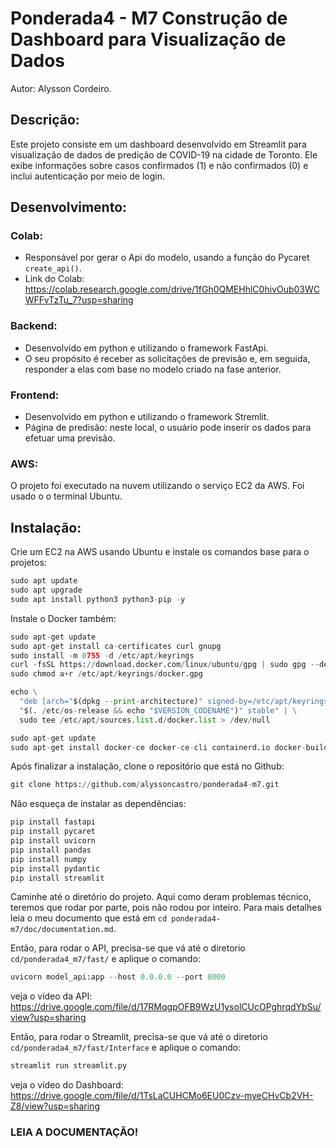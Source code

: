# Ponderada4 - M7 Construção de Dashboard para Visualização de Dados

Autor: Alysson Cordeiro.

## Descrição: 
Este projeto consiste em um dashboard desenvolvido em Streamlit para visualização de dados de predição de COVID-19 na cidade de Toronto. Ele exibe informações sobre casos confirmados (1) e não confirmados (0) e inclui autenticação por meio de login.

## Desenvolvimento:

### Colab:
- Responsável por gerar o Api do modelo, usando a função do Pycaret ``create_api()``.
- Link do Colab: https://colab.research.google.com/drive/1fGh0QMEHhlC0hivOub03WCWFFvTzTu_7?usp=sharing

### Backend:
- Desenvolvido em python e utilizando o framework FastApi.
- O seu propósito é receber as solicitações de previsão e, em seguida, responder a elas com base no modelo criado na fase anterior.

### Frontend:

- Desenvolvido em python e utilizando o framework Stremlit.
- Página de predisão: neste local, o usuário pode inserir os dados para efetuar uma previsão.

### AWS:

O projeto foi executado na nuvem utilizando o serviço EC2 da AWS. Foi usado o o terminal Ubuntu.

## Instalação:

Crie um EC2 na AWS usando Ubuntu e instale os comandos base para o projetos:

```python
sudo apt update
sudo apt upgrade
sudo apt install python3 python3-pip -y
```

Instale o Docker também:

```python
sudo apt-get update
sudo apt-get install ca-certificates curl gnupg
sudo install -m 0755 -d /etc/apt/keyrings
curl -fsSL https://download.docker.com/linux/ubuntu/gpg | sudo gpg --dearmor -o /etc/apt/keyrings/docker.gpg
sudo chmod a+r /etc/apt/keyrings/docker.gpg
```

```python
echo \
  "deb [arch="$(dpkg --print-architecture)" signed-by=/etc/apt/keyrings/docker.gpg] https://download.docker.com/linux/ubuntu \
  "$(. /etc/os-release && echo "$VERSION_CODENAME")" stable" | \
  sudo tee /etc/apt/sources.list.d/docker.list > /dev/null

sudo apt-get update
sudo apt-get install docker-ce docker-ce-cli containerd.io docker-buildx-plugin docker-compose-plugin

```

Após finalizar a instalação, clone o repositório que está no Github:

```python
git clone https://github.com/alyssoncastro/ponderada4-m7.git
```

Não esqueça de  instalar as dependências:

```python
pip install fastapi
pip install pycaret
pip install uvicorn
pip install pandas
pip install numpy
pip install pydantic
pip install streamlit
```

Caminhe até o diretório do projeto. Aqui como deram problemas técnico, teremos que rodar por parte, pois não rodou por inteiro. Para mais detalhes leia o meu documento que está em ``cd ponderada4-m7/doc/documentation.md``.

Então, para rodar o API, precisa-se que vá até o diretorio ``cd/ponderada4_m7/fast/`` e aplique o comando:

```python
uvicorn model_api:app --host 0.0.0.0 --port 8000
```
veja o vídeo da API: https://drive.google.com/file/d/17RMqgpOFB9WzU1ysolCUcOPghrqdYbSu/view?usp=sharing

Então, para rodar o Streamlit, precisa-se que vá até o diretorio ``cd/ponderada4_m7/fast/Interface`` e aplique o comando:

```python
streamlit run streamlit.py
```

veja o vídeo do Dashboard: https://drive.google.com/file/d/1TsLaCUHCMo6EU0Czv-myeCHvCb2VH-Z8/view?usp=sharing

### LEIA A DOCUMENTAÇÃO!
